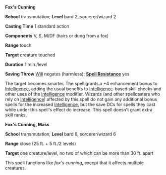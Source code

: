  **Fox's Cunning**

**School** transmutation; **Level** bard 2, sorcerer/wizard 2

**Casting Time** 1 standard action

**Components** V, S, M/DF (hairs or dung from a fox)

**Range** touch

**Target** creature touched

**Duration** 1 min./level

**Saving Throw** [Will](../combat.html#_will) negates (harmless); **[Spell Resistance](../glossary.html#_spell-resistance)** yes

The target becomes smarter. The spell grants a +4 enhancement bonus to [Intelligence](../gettingStarted.html#_intelligence), adding the usual benefits to [Intelligence](../gettingStarted.html#_intelligence)-based skill checks and other uses of the [Intelligence](../gettingStarted.html#_intelligence) modifier. Wizards (and other spellcasters who rely on [Intelligence](../gettingStarted.html#_intelligence)) affected by this spell do not gain any additional bonus spells for the increased [Intelligence](../gettingStarted.html#_intelligence), but the save DCs for spells they cast while under this spell's effect do increase. This spell doesn't grant extra skill ranks.

**Fox's Cunning, Mass**

**School** transmutation; **Level** bard 6, sorcerer/wizard 6

**Range** close (25 ft. + 5 ft./2 levels)

**Target** one creature/level, no two of which can be more than 30 ft. apart

This spell functions like _fox's cunning_, except that it affects multiple creatures.

